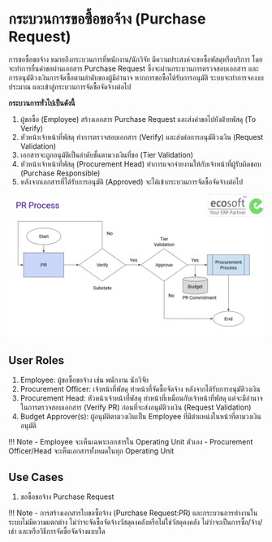 # กระบวนการขอซื้อขอจ้าง (Purchase Request)

การขอซื้อขอจ้าง หมายถึงกระบวนการที่พนักงาน/นักวิจัย มีความประสงค์จะขอซื้อพัสดุหรือบริการ
โดยจะทำการยื่นคำขอผ่านเอกสาร Purchase Request ซึ่งจะผ่านกระบวนการตรวจสอบเอกสาร
และการอนุมัติวงเงินการจัดซื้อตามลำดับของผู้มีอำนาจ หากการขอซื้อได้รับการอนุมัติ
ระบบจะทำการจองงบประมาณ และเข้าสู่กระบวนการจัดซื้อจัดจ้างต่อไป

**กระบวนการทั่วไปเป็นดังนี้**

1. ผู้ขอซื้อ (Employee) สร้างเอกสาร Purchase Request และส่งคำขอไปยังฝ่ายพัสดุ (To Verify)
2. หัวหน้าเจ้าหน้าที่พัสดุ ทำการตรวจสอบเอกสาร (Verify) และส่งต่อการอนุมัติวงเงิน (Request Validation)
3. เอกสารจะถูกอนุมัติเป็นลำดับชั้นตามวงเงินที่ขอ (Tier Validation)
4. หัวหน้าเจ้าหน้าที่พัสดุ (Procurement Head) ทำการแจกจ่ายงานให้กับเจ้าหน้าที่ผู้รับผิดชอบ (Purchase Responsible)
5. หลังจากเอกสารที่ได้รับการอนุมัติ (Approved) จะได้เข้ากระบวนการจัดซื้อจัดจ้างต่อไป

![](img/pr_overview.png)

## User Roles

1. Employee: ผู้ขอซื้อขอจ้าง เช่น พนักงาน นักวิจัย
2. Procurement Officer: เจ้าหน้าที่พัสดุ ทำหน้าที่จัดซื้อจัดจ้าง หลังจากได้รับการอนุมัติวงเงิน
2. Procurement Head: หัวหน้าเจ้าหน้าที่พัสดุ ทำหน้าที่เหมือนกับเจ้าหน้าที่พัสดุ แต่จะมีอำนาจในการตรวจสอบเอกสาร (Verify PR) ก่อนที่จะส่งอนุมัติวงเงิน (Request Validation)
3. Budget Approver(s): ผู้อนุมัติตามวงเงินเป็น Employee ที่มีตำแหน่งในหน้าที่ตามวงเงินอนุมัติ

!!! Note
      - Employee จะเห็นเฉพาะเอกสารใน Operating Unit ตัวเอง
      - Procurement Officer/Head จะเห็นเอกสารทั้งหมดในทุก Operating Unit

## Use Cases

 1. ขอซื้อขอจ้าง Purchase Request

!!! Note
      - การสร้างเอกสารใบขอซื้อจ้าง (Purchase Request:PR) และกระบวนการทำงานในระบบไม่มีความแตกต่าง ไม่ว่าจะจัดซื้อจัดจ้างวัสดุคงคลังหรือไม่ใช่วัสดุคงคลัง ไม่ว่าจะเป็นการซื้อ/จ้าง/เช่า และหรือวิธีการจัดซื้อจัดจ้างแบบใด
